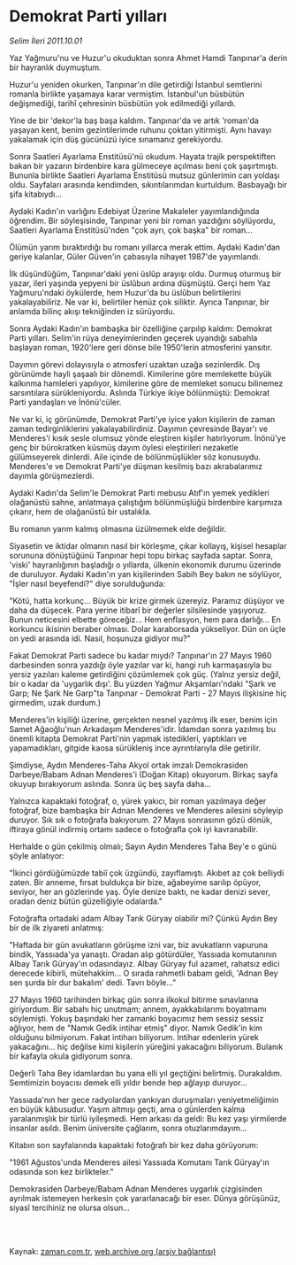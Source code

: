 # Demokrat Parti yılları

*Selim İleri 2011.10.01*

<td class="columnist-detail">
<p>Yaz Yağmuru'nu ve Huzur'u okuduktan sonra Ahmet Hamdi Tanpınar'a derin bir hayranlık duymuştum.</p>
<p>
<div id="haberMetinDiv">
<p>Huzur'u yeniden okurken, Tanpınar'ın dile getirdiği İstanbul semtlerini romanla birlikte yaşamaya karar vermiştim. İstanbul'un büsbütün değişmediği, tarihî çehresinin büsbütün yok edilmediği yıllardı.
<p>Yine de bir 'dekor'la baş başa kaldım. Tanpınar'da ve artık 'roman'da yaşayan kent, benim gezintilerimde ruhunu çoktan yitirmişti. Aynı havayı yakalamak için düş gücünüzü iyice sınamanız gerekiyordu.
<p>Sonra Saatleri Ayarlama Enstitüsü'nü okudum. Hayata trajik perspektiften bakan bir yazarın birdenbire kara gülmeceye açılması beni çok şaşırtmıştı. Bununla birlikte Saatleri Ayarlama Enstitüsü mutsuz günlerimin can yoldaşı oldu. Sayfaları arasında kendimden, sıkıntılarımdan kurtuldum. Basbayağı bir şifa kitabıydı...
<p>Aydaki Kadın'ın varlığını Edebiyat Üzerine Makaleler yayımlandığında öğrendim. Bir söyleşisinde, Tanpınar yeni bir roman yazdığını söylüyordu, Saatleri Ayarlama Enstitüsü'nden "çok ayrı, çok başka" bir roman...
<p>Ölümün yarım bıraktırdığı bu romanı yıllarca merak ettim. Aydaki Kadın'dan geriye kalanlar, Güler Güven'in çabasıyla nihayet 1987'de yayımlandı.
<p>İlk düşündüğüm, Tanpınar'daki yeni üslûp arayışı oldu. Durmuş oturmuş bir yazar, ileri yaşında yepyeni bir üslûbun ardına düşmüştü. Gerçi hem Yaz Yağmuru'ndaki öykülerde, hem Huzur'da bu üslûbun belirtilerini yakalayabiliriz. Ne var ki, belirtiler henüz çok siliktir. Ayrıca Tanpınar, bir anlamda bilinç akışı tekniğinden iz sürüyordu.
<p>Sonra Aydaki Kadın'ın bambaşka bir özelliğine çarpılıp kaldım: Demokrat Parti yılları. Selim'in rüya deneyimlerinden geçerek uyandığı sabahla başlayan roman, 1920'lere geri dönse bile 1950'lerin atmosferini yansıtır.
<p>Dayımın görevi dolayısıyla o atmosferi uzaktan uzağa sezinlerdik. Dış görünümde hayli şaşaalı bir dönemdi. Kimilerine göre memlekette büyük kalkınma hamleleri yapılıyor, kimilerine göre de memleket sonucu bilinemez sarsıntılara sürükleniyordu. Aslında Türkiye ikiye bölünmüştü: Demokrat Parti yandaşları ve İnönü'cüler.
<p>Ne var ki, iç görünümde, Demokrat Parti'ye iyice yakın kişilerin de zaman zaman tedirginliklerini yakalayabilirdiniz. Dayımın çevresinde Bayar'ı ve Menderes'i kısık sesle olumsuz yönde eleştiren kişiler hatırlıyorum. İnönü'ye genç bir bürokratken küsmüş dayım öylesi eleştirileri nezaketle gülümseyerek dinlerdi. Aile içinde de bölünmüşlükler söz konusuydu. Menderes'e ve Demokrat Parti'ye düşman kesilmiş bazı akrabalarımız dayımla görüşmezlerdi.
<p>Aydaki Kadın'da Selim'le Demokrat Parti mebusu Atıf'ın yemek yedikleri olağanüstü sahne, anlatmaya çalıştığım bölünmüşlüğü birdenbire karşımıza çıkarır, hem de olağanüstü bir ustalıkla.
<p>Bu romanın yarım kalmış olmasına üzülmemek elde değildir.
<p>Siyasetin ve iktidar olmanın nasıl bir körleşme, çıkar kollayış, kişisel hesaplar sorununa dönüştüğünü Tanpınar hepi topu birkaç sayfada saptar. Sonra, 'viski' hayranlığının başladığı o yıllarda, ülkenin ekonomik durumu üzerinde de duruluyor. Aydaki Kadın'ın yan kişilerinden Sabih Bey bakın ne söylüyor, "İşler nasıl beyefendi?" diye sorulduğunda:
<p>"Kötü, hatta korkunç... Büyük bir krize girmek üzereyiz. Paramız düşüyor ve daha da düşecek. Para yerine itibarî bir değerler silsilesinde yaşıyoruz. Bunun neticesini elbette göreceğiz... Hem enflasyon, hem para darlığı... En korkuncu ikisinin beraber olması. Dolar karaborsada yükseliyor. Dün on üçle on yedi arasında idi. Nasıl, hoşunuza gidiyor mu?"
<p>Fakat Demokrat Parti sadece bu kadar mıydı? Tanpınar'ın 27 Mayıs 1960 darbesinden sonra yazdığı öyle yazılar var ki, hangi ruh karmaşasıyla bu yersiz yazıları kaleme getirdiğini çözümlemek çok güç. (Yalnız yersiz değil, bir o kadar da 'uygarlık dışı'. Bu yüzden Yağmur Akşamları'ndaki "Şark ve Garp; Ne Şark Ne Garp"ta Tanpınar - Demokrat Parti - 27 Mayıs ilişkisine hiç girmedim, uzak durdum.)
<p>Menderes'in kişiliği üzerine, gerçekten nesnel yazılmış ilk eser, benim için Samet Ağaoğlu'nun Arkadaşım Menderes'idir. İdamdan sonra yazılmış bu önemli kitapta Demokrat Parti'nin yapmak istedikleri, yaptıkları ve yapamadıkları, gitgide kaosa sürükleniş ince ayrıntılarıyla dile getirilir.
<p>Şimdiyse, Aydın Menderes-Taha Akyol ortak imzalı Demokrasiden Darbeye/Babam Adnan Menderes'i (Doğan Kitap) okuyorum. Birkaç sayfa okuyup bırakıyorum aslında. Sonra üç beş sayfa daha...
<p>Yalnızca kapaktaki fotoğraf, o, yürek yakıcı, bir roman yazılmaya değer fotoğraf, bize bambaşka bir Adnan Menderes ve Menderes ailesini söyleyip duruyor. Sık sık o fotoğrafa bakıyorum. 27 Mayıs sonrasının gözü dönük, iftiraya gönül indirmiş ortamı sadece o fotoğrafla çok iyi kavranabilir.
<p>Herhalde o gün çekilmiş olmalı; Sayın Aydın Menderes Taha Bey'e o günü şöyle anlatıyor:
<p>"İkinci gördüğümüzde tabiî çok üzgündü, zayıflamıştı. Akıbet az çok belliydi zaten. Bir anneme, fırsat buldukça bir bize, ağabeyime sarılıp öpüyor, seviyor, her an gözlerinde yaş. Öyle denize baktı, ne kadar denizi sever, oradan deniz bütün güzelliğiyle odalarda."
<p>Fotoğrafta ortadaki adam Albay Tarık Güryay olabilir mi? Çünkü Aydın Bey bir de ilk ziyareti anlatmış:
<p>"Haftada bir gün avukatların görüşme izni var, biz avukatların vapuruna bindik, Yassıada'ya yanaştı. Oradan alıp götürdüler, Yassıada komutanının Albay Tarık Güryay'ın odasındayız. Albay Güryay ful azamet, rahatsız edici derecede kibirli, mütehakkim... O sırada rahmetli babam geldi, 'Adnan Bey sen şurda bir dur bakalım' dedi. Tavrı böyle..."
<p>27 Mayıs 1960 tarihinden birkaç gün sonra ilkokul bitirme sınavlarına giriyordum. Bir sabahı hiç unutmam; annem, ayakkabılarımı boyatmamı söylemişti. Yokuş başındaki her zamanki boyacımız hem sessiz sessiz ağlıyor, hem de "Namık Gedik intihar etmiş" diyor. Namık Gedik'in kim olduğunu bilmiyorum. Fakat intiharı biliyorum. İntihar edenlerin yürek yakacağını... hiç değilse kimi kişilerin yüreğini yakacağını biliyorum. Bulanık bir kafayla okula gidiyorum sonra.
<p>Değerli Taha Bey idamlardan bu yana elli yıl geçtiğini belirtmiş. Durakaldım. Semtimizin boyacısı demek elli yıldır bende hep ağlayıp duruyor...
<p>Yassıada'nın her gece radyolardan yankıyan duruşmaları yeniyetmeliğimin en büyük kâbusudur. Yaşım altmışı geçti, ama o günlerden kalma yaralanmışlık bir türlü iyileşmedi. Hem arkası da geldi: Bu kez yaşı yirmilerde insanlar asıldı. Benim üniversite çağlarım, sonra otuzlarımdayım...
<p>Kitabın son sayfalarında kapaktaki fotoğrafı bir kez daha görüyorum:
<p>"1961 Ağustos'unda Menderes ailesi Yassıada Komutanı Tarık Güryay'ın odasında son kez birlikteler."
<p>Demokrasiden Darbeye/Babam Adnan Menderes uygarlık çizgisinden ayrılmak istemeyen herkesin çok yararlanacağı bir eser. Dünya görüşünüz, siyasî tercihiniz ne olursa olsun... </p></p></p></p></p></p></p></p></p></p></p></p></p></p></p></p></p></p></p></p></p></p></p></p></p></p></p></div>
</p>


<p><br>
		 </br></p></td>

Kaynak: [zaman.com.tr](http://zaman.com.tr/yazar.do?yazino=1185427), [web.archive.org (arşiv bağlantısı)](http://web.archive.org/web/20111213091518/http://zaman.com.tr/yazar.do?yazino=1185427)

